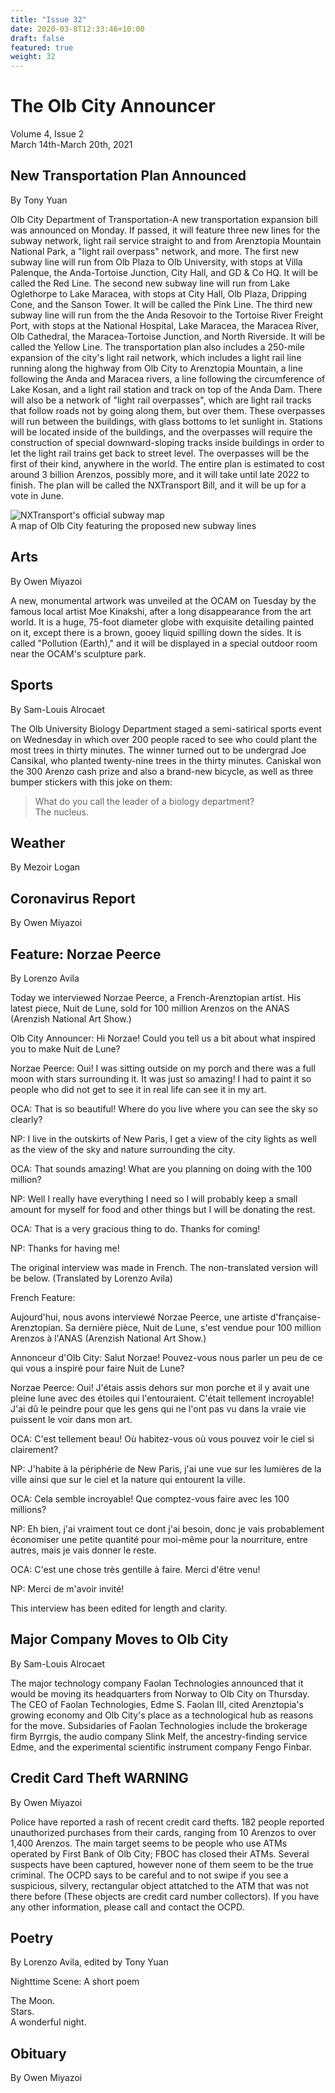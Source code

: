```yaml
---
title: "Issue 32"
date: 2020-03-8T12:33:46+10:00
draft: false
featured: true
weight: 32
---
```


# The Olb City Announcer    
Volume 4, Issue 2    
March 14th-March 20th, 2021    

## New Transportation Plan Announced
By Tony Yuan

Olb City Department of Transportation-A new transportation expansion bill was announced on Monday. If passed, it will feature three new lines for the subway network, light rail service straight to and from Arenztopia Mountain National Park, a "light rail overpass" network, and more. The first new subway line will run from Olb Plaza to Olb University, with stops at Villa Palenque, the Anda-Tortoise Junction, City Hall, and GD & Co HQ. It will be called the Red Line. The second new subway line will run from Lake Oglethorpe to Lake Maracea, with stops at City Hall, Olb Plaza, Dripping Cone, and the Sanson Tower. It will be called the Pink Line. The third new subway line will run from the the Anda Resovoir to the Tortoise River Freight Port, with stops at the National Hospital, Lake Maracea, the Maracea River, Olb Cathedral, the Maracea-Tortoise Junction, and North Riverside. It will be called the Yellow Line. The transportation plan also includes a 250-mile expansion of the city's light rail network, which includes a light rail line running along the highway from Olb City to Arenztopia Mountain, a line following the Anda and Maracea rivers, a line following the circumference of Lake Kosan, and a light rail station and track on top of the Anda Dam. There will also be a network of "light rail overpasses", which are light rail tracks that follow roads not by going along them, but over them. These overpasses will run between the buildings, with glass bottoms to let sunlight in. Stations will be located inside of the buildings, and the overpasses will require the construction of special downward-sloping tracks inside buildings in order to let the light rail trains get back to street level. The overpasses will be the first of their kind, anywhere in the world. The entire plan is estimated to cost around 3 billion Arenzos, possibly more, and it will take until late 2022 to finish. The plan will be called the NXTransport Bill, and it will be up for a vote in June.

![NXTransport's official subway map](https://docs.google.com/drawings/d/e/2PACX-1vRbGycfZDKAk6nLfKUebHqGp5uoyUrKE3IXuuB0PIptWui6xKBz0MIQL9KNInDGTlVuQ7C7psjnfLDw/pub?w=687&h=687)    
A map of Olb City featuring the proposed new subway lines

## Arts
By Owen Miyazoi

A new, monumental artwork was unveiled at the OCAM on Tuesday by the famous local artist Moe Kinakshi, after a long disappearance from the art world. It is a huge, 75-foot diameter globe with exquisite detailing painted on it, except there is a brown, gooey liquid spilling down the sides. It is called "Pollution (Earth)," and it will be displayed in a special outdoor room near the OCAM's sculpture park.

## Sports
By Sam-Louis Alrocaet

The Olb University Biology Department staged a semi-satirical sports event on Wednesday in which over 200 people raced to see who could plant the most trees in thirty minutes. The winner turned out to be undergrad Joe Cansikal, who planted twenty-nine trees in the thirty minutes. Caniskal won the 300 Arenzo cash prize and also a brand-new bicycle, as well as three bumper stickers with this joke on them:
> What do you call the leader of a biology department?     
> The nucleus. 

## Weather
By Mezoir Logan



## Coronavirus Report
By Owen Miyazoi



## Feature: Norzae Peerce
By Lorenzo Avila 

Today we interviewed Norzae Peerce, a French-Arenztopian artist. His latest piece, Nuit de Lune, sold for 100 million Arenzos on the ANAS (Arenzish National Art Show.)

Olb City Announcer: Hi Norzae! Could you tell us a bit about what inspired you to make Nuit de Lune?

Norzae Peerce: Oui! I was sitting outside on my porch and there was a full moon with stars surrounding it. It was just so amazing! I had to paint it so people who did not get to see it in real life can see it in my art.

OCA: That is so beautiful! Where do you live where you can see the sky so clearly?

NP: I live in the outskirts of New Paris, I get a view of the city lights as well as the view of the sky and nature surrounding the city.

OCA: That sounds amazing! What are you planning on doing with the 100 million?

NP: Well I really have everything I need so I will probably keep a small amount for myself for food and other things but I will be donating the rest.

OCA: That is a very gracious thing to do. Thanks for coming!

NP: Thanks for having me!

The original interview was made in French. The non-translated version will be below. (Translated by Lorenzo Avila)

French Feature:

Aujourd'hui, nous avons interviewé Norzae Peerce, une artiste d'française-Arenztopian. Sa dernière pièce, Nuit de Lune, s'est vendue pour 100 million Arenzos à l'ANAS (Arenzish National Art Show.)

Annonceur d'Olb City: Salut Norzae! Pouvez-vous nous parler un peu de ce qui vous a inspiré pour faire Nuit de Lune?

Norzae Peerce: Oui! J'étais assis dehors sur mon porche et il y avait une pleine lune avec des étoiles qui l'entouraient. C'était tellement incroyable! J'ai dû le peindre pour que les gens qui ne l'ont pas vu dans la vraie vie puissent le voir dans mon art.

OCA: C'est tellement beau! Où habitez-vous où vous pouvez voir le ciel si clairement?

NP: J'habite à la périphérie de New Paris, j'ai une vue sur les lumières de la ville ainsi que sur le ciel et la nature qui entourent la ville.

OCA: Cela semble incroyable! Que comptez-vous faire avec les 100 millions?

NP: Eh bien, j'ai vraiment tout ce dont j'ai besoin, donc je vais probablement économiser une petite quantité pour moi-même pour la nourriture, entre autres, mais je vais donner le reste.

OCA: C'est une chose très gentille à faire. Merci d'être venu!

NP: Merci de m'avoir invité!

This interview has been edited for length and clarity.

## Major Company Moves to Olb City
By Sam-Louis Alrocaet

The major technology company Faolan Technologies announced that it would be moving its headquarters from Norway to Olb City on Thursday. The CEO of Faolan Technologies, Edme S. Faolan III, cited Arenztopia's growing economy and Olb City's place as a technological hub as reasons for the move. Subsidaries of Faolan Technologies include the brokerage firm Byrrgis, the audio company Slink Melf, the ancestry-finding service Edme, and the experimental scientific instrument company Fengo Finbar.

## Credit Card Theft WARNING
By Owen Miyazoi

Police have reported a rash of recent credit card thefts. 182 people reported unauthorized purchases from their cards, ranging from 10 Arenzos to over 1,400 Arenzos. The main target seems to be people who use ATMs operated by First Bank of Olb City; FBOC has closed their ATMs. Several suspects have been captured, however none of them seem to be the true criminal. The OCPD says to be careful and to not swipe if you see a suspicious, silvery, rectangular object attatched to the ATM that was not there before (These objects are credit card number collectors). If you have any other information, please call  and contact the OCPD.

## Poetry
By Lorenzo Avila, edited by Tony Yuan

Nighttime Scene: A short poem

The Moon.    
Stars.    
A wonderful night.    

## Obituary
By Owen Miyazoi

